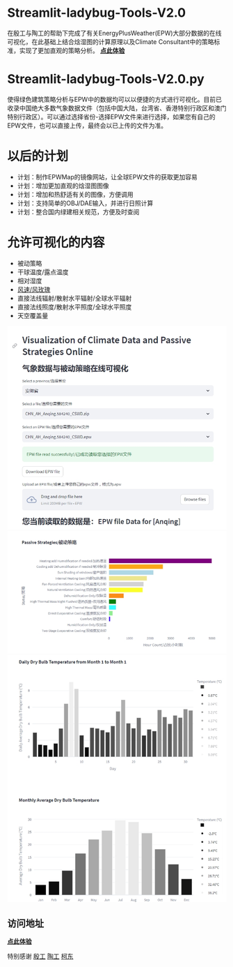 # Streamlit-ladybug-Tools-V2.0
在殷工与陶工的帮助下完成了有关EnergyPlusWeather(EPW)大部分数据的在线可视化，在此基础上结合焓湿图的计算原理以及Climate Consultant中的策略标准，实现了更加直观的策略分析。
[**点此体验**](https://ladybug-tools-online-v2.streamlit.app/)

# Streamlit-ladybug-Tools-V2.0.py
使得绿色建筑策略分析与EPW中的数据均可以以便捷的方式进行可视化。目前已收录中国绝大多数气象数据文件（包括中国大陆，台湾省、香港特别行政区和澳门特别行政区）。可以通过选择省份-选择EPW文件来进行选择，如果您有自己的EPW文件，也可以直接上传，最终会以已上传的文件为准。

# 以后的计划
* 计划：制作EPWMap的镜像网站，让全球EPW文件的获取更加容易
* 计划：增加更加直观的焓湿图图像
* 计划：增加和热舒适有关的图像，方便调用
* 计划：支持简单的OBJ/DAE输入，并进行日照计算
* 计划：整合国内绿建相关规范，方便及时查阅

# 允许可视化的内容
* 被动策略
* 干球温度/露点温度
* 相对湿度
* [风速/风玫瑰](https://github.com/ymg2007/Streamlit-ladybug-Tools)
* 直接法线辐射/散射水平辐射/全球水平辐射
* 直接法线照度/散射水平照度/全球水平照度
* 天空覆盖量

![stat](https://github.com/Zoumachuan/Streamlit-ladybug-Tools-V2.0/blob/main/1.png)
![stat](https://github.com/Zoumachuan/Streamlit-ladybug-Tools-V2.0/blob/main/2.png)
![stat](https://github.com/Zoumachuan/Streamlit-ladybug-Tools-V2.0/blob/main/3.png)

## 访问地址
[**点此体验**](https://ladybug-tools-online-v2.streamlit.app/)

特别感谢 [殷工](https://github.com/ymg2007)  [陶工](https://github.com/GudaoStudio)  [柯东](https://github.com/YuP2905)
